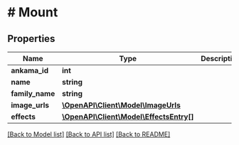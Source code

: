 # # Mount

## Properties

Name | Type | Description | Notes
------------ | ------------- | ------------- | -------------
**ankama_id** | **int** |  | [optional]
**name** | **string** |  | [optional]
**family_name** | **string** |  | [optional]
**image_urls** | [**\OpenAPI\Client\Model\ImageUrls**](ImageUrls.md) |  | [optional]
**effects** | [**\OpenAPI\Client\Model\EffectsEntry[]**](EffectsEntry.md) |  | [optional]

[[Back to Model list]](../../README.md#models) [[Back to API list]](../../README.md#endpoints) [[Back to README]](../../README.md)
